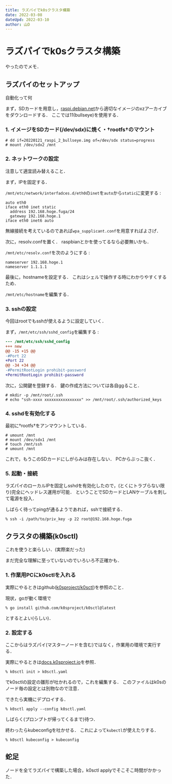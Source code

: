 ```yaml
---
title: ラズパイでk0sクラスタ構築
date: 2022-03-08
dateUpd: 2022-03-10
author: 山D
---
```


# ラズパイでk0sクラスタ構築

やったのでメモ．

## ラズパイのセットアップ

自動化って何

まず，SDカードを用意し，[raspi.debian.net](https://raspi.debian.net/tested-images/)から適切なイメージのxzアーカイブをダウンロードする．
ここでは11(bullseye)を使用する．

### 1. イメージをSDカード(/dev/sd$x$)に焼く・$\dag\mathrm{rootfs}\dag$のマウント

```
# dd if=20220121_raspi_2_bullseye.img of=/dev/sdx status=progress
# mount /dev/sdx2 /mnt
```

### 2. ネットワークの設定

注意して適宜読み替えること．

まず，IPを固定する．

`/mnt/etc/network/interfadces.d/eth0`の`inet`を`auto`から`static`に変更する :

```
auto eth0
iface eth0 inet static
  address 192.168.hoge.fuga/24
  gateway 192.168.hoge.1
iface eth0 inet6 auto
```

無線接続を考えているのであれば`wpa_supplicant.conf`を用意すればよさげ．

次に，resolv.confを置く．
raspbianとかを使ってるなら必要無いかも．

`/mnt/etc/resolv.conf`を次のようにする :

```
nameserver 192.168.hoge.1
nameserver 1.1.1.1
```

最後に，hostnameを設定する．
これはシェルで操作する時にわかりやすくするため．

`/mnt/etc/hostname`を編集する．

### 3. sshの設定

今回はrootでもsshが使えるように設定していく．

まず，`/mnt/etc/ssh/sshd_config`を編集する :

```diff
--- /mnt/etc/ssh/sshd_config
+++ new
@@ -15 +15 @@
-#Port 22
+Port 22
@@ -34 +34 @@
-#PermitRootLogin prohibit-password
+PermitRootLogin prohibit-password
```

次に，公開鍵を登録する．
鍵の作成方法については各自ggること．

```
# mkdir -p /mnt/root/.ssh
# echo "ssh-xxxx xxxxxxxxxxxxxxxx" >> /mnt/root/.ssh/authorized_keys
```

### 4. sshdを有効化する

最初に$\dag\mathrm{rootfs}\dag$をアンマウントしている．

```
# umount /mnt
# mount /dev/sdx1 /mnt
# touch /mnt/ssh
# umount /mnt
```

これで，もうこのSDカードにしがらみは存在しない．
PCからぶっこ抜く．

### 5. 起動・接続

ラズパイのローカルIPを固定しsshdを有効化したので，(とくにトラブらない限り)完全にヘッドレス運用が可能．
ということでSDカードとLANケーブルを刺して電源を投入．

しばらく待ってpingが通るようであれば，sshで接続する．

```
% ssh -i /path/to/priv_key -p 22 root@192.168.hoge.fuga
```

## クラスタの構築(k0sctl)

これを使うと楽らしい．(実際楽だった)

まだ完全な理解に至っていないのでいろいろ不正確かも．

### 1. 作業用PCにk0sctlを入れる

実際にやるときはgithub([k0sproject/k0sctl](https://github.com/k0sproject/k0sctl#installation))を参照のこと．

現状，goが動く環境で

```
% go install github.com/k0sproject/k0sctl@latest
```

とするとよい(らしい)．

### 2. 設定する

ここからはラズパイ(マスターノードを含む)ではなく，作業用の環境で実行する．

実際にやるときは[docs.k0sproject.io](https://docs.k0sproject.io/v1.23.3+k0s.1/k0sctl-install/)を参照．

```
% k0sctl init > k0sctl.yaml
```

でk0sctlの設定の雛形が吐かれるので，これを編集する．
このファイルはk0sのノード毎の設定とは別物なので注意．

できたら実機にデプロイする．

```
% k0sctl apply --config k0sctl.yaml
```

しばらく(プロンプトが帰ってくるまで)待つ．

終わったらkubeconfigを吐かせる．
これによって`kubectl`が使えたりする．

```
% k0sctl kubeconfig > kubeconfig
```

## 蛇足

ノードを全てラズパイで構築した場合，k0sctl applyでそこそこ時間がかかった．
